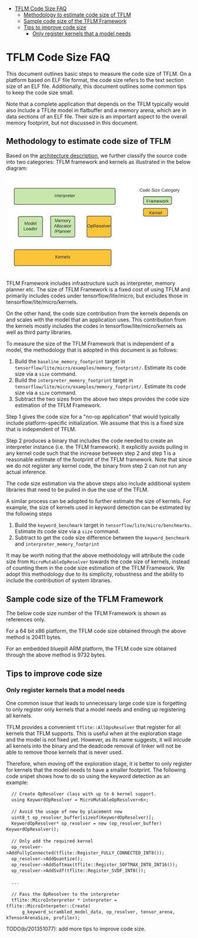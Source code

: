 <!--ts-->

*   [TFLM Code Size FAQ](#tflm-code-size-faq)
    *   [Methodology to estimate code size of TFLM](#methodology-to-estimate-code-size-of-tflm)
    *   [Sample code size of the TFLM Framework](#sample-code-size-of-the-tflm-framework)
    *   [Tips to improve code size](#tips-to-improve-code-size)
        *   [Only register kernels that a model needs](#only-register-kernels-that-a-model-needs)

<!-- Added by: deqiangc, at: Mon 27 Sep 2021 05:44:45 PM PDT -->

<!--te-->

# TFLM Code Size FAQ

This document outlines basic steps to measure the code size of TFLM. On a
platform based on ELF file format, the code size refers to the text section size
of an ELF file. Additionally, this document outlines some common tips to keep
the code size small.

Note that a complete application that depends on the TFLM typically would also
include a TFLite model in flatbuffer and a memory arena, which are in data
sections of an ELF file. Their size is an important aspect to the overall memory
footprint, but not discussed in this document.

## Methodology to estimate code size of TFLM

Based on the [architecture description](https://arxiv.org/pdf/2010.08678.pdf),
we further classify the source code into two categories: TFLM framework and
kernels as illustrated in the below diagram:

![TFLM code size categories](images/tflm_code_size_category.png)

TFLM Framework includes infrastructure such as interpreter, memory planner etc.
The size of TFLM Framework is a fixed cost of using TFLM and primarily includes
codes under tensorflow/lite/micro, but excludes those in
tensorflow/lite/micro/kernels.

On the other hand, the code size contribution from the kernels depends on and
scales with the model that an application uses. This contribution from the
kernels mostly includes the codes in tensorflow/lite/micro/kernels as well as
third party libraries.

To measure the size of the TFLM Framework that is independent of a model, the
methodology that is adopted in this document is as follows:

1.  Build the `baseline_memory_footprint` target in
    `tensorflow/lite/micro/examples/memory_footprint/`. Estimate its code size
    via a `size` command.
1.  Build the `interpreter_memory_footprint` target in
    `tensorflow/lite/micro/examples/memory_footprint/`. Estimate its code size
    via a `size` command.
1.  Subtract the two sizes from the above two steps provides the code size
    estimation of the TFLM Framework.

Step 1 gives the code size for a "no-op application" that would typically
include platform-specific initialization. We assume that this is a fixed size
that is independent of TFLM.

Step 2 produces a binary that includes the code needed to create an interpreter
instance (i.e. the TFLM framework). It explicitly avoids pulling in any kernel
code such that the increase between step 2 and step 1 is a reasonable estimate
of the footprint of the TFLM framework. Note that since we do not register any
kernel code, the binary from step 2 can not run any actual inference.

The code size estimation via the above steps also include additional system
libraries that need to be pulled in due the use of the TFLM.

A similar process can be adopted to further estimate the size of kernels. For
example, the size of kernels used in keyword detection can be estimated by the
following steps

1.  Build the `keyword_benchmark` target in `tensorflow/lite/micro/benchmarks`.
    Estimate its code size via a `size` command.
1.  Subtract to get the code size difference between the `keyword_benchmark` and
    `interpreter_memory_footprint`

It may be worth noting that the above methodology will attribute the code size
from `MicroMutableOpResolver` towards the code size of kernels, instead of
counting them in the code size estimation of the TFLM Framework. We adopt this
methodology due to its simplicity, robustness and the ability to include the
contribution of system libraries.

## Sample code size of the TFLM Framework

The below code size number of the TFLM Framework is shown as references only.

For a 64 bit x86 platform, the TFLM code size obtained through the above method
is 20411 bytes.

For an embedded bluepill ARM platform, the TFLM code size obtained through the
above method is 9732 bytes.

## Tips to improve code size

### Only register kernels that a model needs

One common issue that leads to unnecessary large code size is forgetting to only
register only kernels that a model needs and ending up registering all kernels.

TFLM provides a convenient `tflite::AllOpsResolver` that register for all
kernels that TFLM supports. This is useful when at the exploration stage and the
model is not fixed yet. However, as its name suggests, it will inlcude all
kernels into the binary and the deadcode removal of linker will not be able to
remove those kernels that is never used.

Therefore, when moving off the exploration stage, it is better to only register
for kernels that the model needs to have a smaller footprint. The following code
snipet shows how to do so using the keyword detection as an example:

```
  // Create OpResolver class with up to 6 kernel support.
  using KeywordOpResolver = MicroMutableOpResolver<6>;

  // Avoid the usage of new by placement new
  uint8_t op_resolver_buffer[sizeof(KeywordOpResolver)];
  KeywordOpResolver* op_resolver = new (op_resolver_buffer) KeywordOpResolver();

  // Only add the required kernel
  op_resolver->AddFullyConnected(tflite::Register_FULLY_CONNECTED_INT8());
  op_resolver->AddQuantize();
  op_resolver->AddSoftmax(tflite::Register_SOFTMAX_INT8_INT16());
  op_resolver->AddSvdf(tflite::Register_SVDF_INT8());

  ...

  // Pass the OpResolver to the interpreter
  tflite::MicroInterpreter * interpreter = tflite::MicroInterpeter::Create(
      g_keyword_scrambled_model_data, op_resolver, tensor_arena, kTensorArenaSize, profiler);
```

TODO(b/201351077): add more tips to improve code size.
